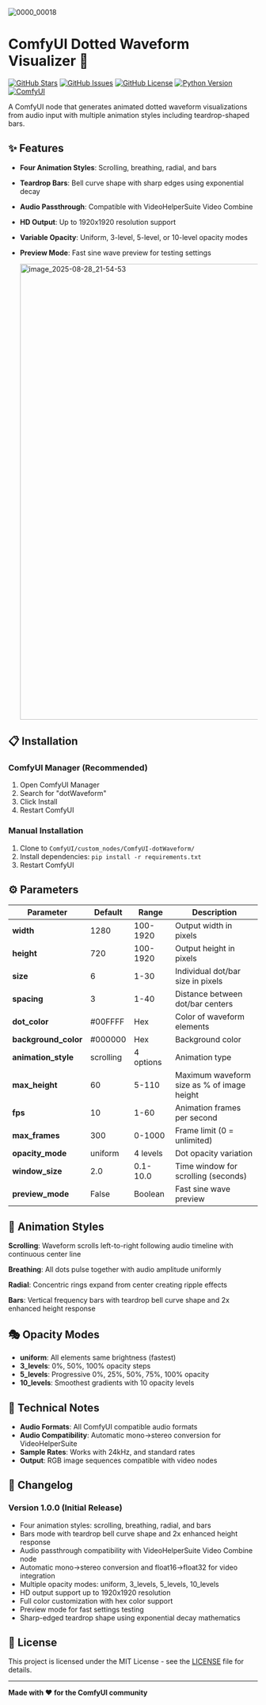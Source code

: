![0000_00018](https://github.com/user-attachments/assets/e08d3f3e-23e6-445a-88da-29ee09f6f2b1)

# ComfyUI Dotted Waveform Visualizer 🎵

[![GitHub Stars](https://img.shields.io/github/stars/Saganaki22/ComfyUI-dotWaveform?style=for-the-badge&logo=github)](https://github.com/Saganaki22/ComfyUI-dotWaveform/stargazers)
[![GitHub Issues](https://img.shields.io/github/issues/Saganaki22/ComfyUI-dotWaveform?style=for-the-badge&logo=github)](https://github.com/Saganaki22/ComfyUI-dotWaveform/issues)
[![GitHub License](https://img.shields.io/github/license/Saganaki22/ComfyUI-dotWaveform?style=for-the-badge)](https://github.com/Saganaki22/ComfyUI-dotWaveform/blob/main/LICENSE)
[![Python Version](https://img.shields.io/badge/python-3.9%2B-blue?style=for-the-badge&logo=python)](https://python.org)
[![ComfyUI](https://img.shields.io/badge/ComfyUI-Compatible-brightgreen?style=for-the-badge)](https://github.com/comfyanonymous/ComfyUI)

A ComfyUI node that generates animated dotted waveform visualizations from audio input with multiple animation styles including teardrop-shaped bars.


## ✨ Features

- **Four Animation Styles**: Scrolling, breathing, radial, and bars
- **Teardrop Bars**: Bell curve shape with sharp edges using exponential decay
- **Audio Passthrough**: Compatible with VideoHelperSuite Video Combine
- **HD Output**: Up to 1920x1920 resolution support
- **Variable Opacity**: Uniform, 3-level, 5-level, or 10-level opacity modes
- **Preview Mode**: Fast sine wave preview for testing settings

  <img width="1171" height="921" alt="image_2025-08-28_21-54-53" src="https://github.com/user-attachments/assets/16e4cfd2-59e8-4ecd-9e5e-cde78d734bce" />

## 📋 Installation

### ComfyUI Manager (Recommended)
1. Open ComfyUI Manager
2. Search for "dotWaveform"
3. Click Install
4. Restart ComfyUI

### Manual Installation
1. Clone to `ComfyUI/custom_nodes/ComfyUI-dotWaveform/`
2. Install dependencies: `pip install -r requirements.txt`
3. Restart ComfyUI

## ⚙️ Parameters

| Parameter | Default | Range | Description |
|-----------|---------|-------|-------------|
| **width** | 1280 | 100-1920 | Output width in pixels |
| **height** | 720 | 100-1920 | Output height in pixels |
| **size** | 6 | 1-30 | Individual dot/bar size in pixels |
| **spacing** | 3 | 1-40 | Distance between dot/bar centers |
| **dot_color** | #00FFFF | Hex | Color of waveform elements |
| **background_color** | #000000 | Hex | Background color |
| **animation_style** | scrolling | 4 options | Animation type |
| **max_height** | 60 | 5-110 | Maximum waveform size as % of image height |
| **fps** | 10 | 1-60 | Animation frames per second |
| **max_frames** | 300 | 0-1000 | Frame limit (0 = unlimited) |
| **opacity_mode** | uniform | 4 levels | Dot opacity variation |
| **window_size** | 2.0 | 0.1-10.0 | Time window for scrolling (seconds) |
| **preview_mode** | False | Boolean | Fast sine wave preview |

## 🎨 Animation Styles

**Scrolling**: Waveform scrolls left-to-right following audio timeline with continuous center line

**Breathing**: All dots pulse together with audio amplitude uniformly

**Radial**: Concentric rings expand from center creating ripple effects

**Bars**: Vertical frequency bars with teardrop bell curve shape and 2x enhanced height response

## 🎭 Opacity Modes

- **uniform**: All elements same brightness (fastest)
- **3_levels**: 0%, 50%, 100% opacity steps
- **5_levels**: Progressive 0%, 25%, 50%, 75%, 100% opacity
- **10_levels**: Smoothest gradients with 10 opacity levels

## 🔧 Technical Notes

- **Audio Formats**: All ComfyUI compatible audio formats
- **Audio Compatibility**: Automatic mono→stereo conversion for VideoHelperSuite
- **Sample Rates**: Works with 24kHz, and standard rates
- **Output**: RGB image sequences compatible with video nodes

## 📝 Changelog

### Version 1.0.0 (Initial Release)
- Four animation styles: scrolling, breathing, radial, and bars
- Bars mode with teardrop bell curve shape and 2x enhanced height response
- Audio passthrough compatibility with VideoHelperSuite Video Combine node
- Automatic mono→stereo conversion and float16→float32 for video integration
- Multiple opacity modes: uniform, 3_levels, 5_levels, 10_levels
- HD output support up to 1920x1920 resolution
- Full color customization with hex color support
- Preview mode for fast settings testing
- Sharp-edged teardrop shape using exponential decay mathematics

## 📄 License

This project is licensed under the MIT License - see the [LICENSE](LICENSE) file for details.

---

**Made with ❤️ for the ComfyUI community**
